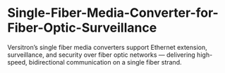 # Single-Fiber-Media-Converter-for-Fiber-Optic-Surveillance
Versitron’s single fiber media converters support Ethernet extension, surveillance, and security over fiber optic networks — delivering high-speed, bidirectional communication on a single fiber strand.
